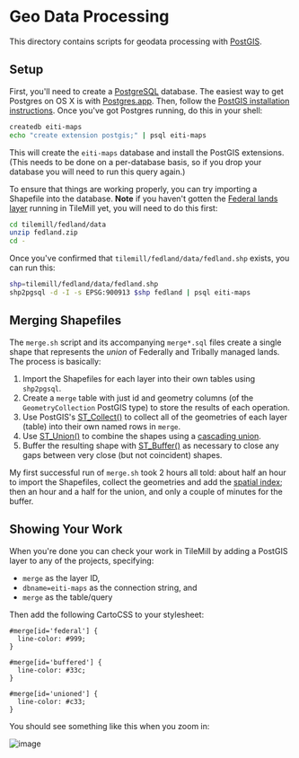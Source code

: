 # Geo Data Processing
This directory contains scripts for geodata processing with [PostGIS].

## Setup
First, you'll need to create a [PostgreSQL] database. The easiest way to get
Postgres on OS X is with [Postgres.app](http://postgresapp.com/). Then, follow
the [PostGIS installation instructions](http://postgis.net/install/). Once
you've got Postgres running, do this in your shell:

```sh
createdb eiti-maps
echo "create extension postgis;" | psql eiti-maps
```

This will create the `eiti-maps` database and install the PostGIS extensions.
(This needs to be done on a per-database basis, so if you drop your database
you will need to run this query again.)

To ensure that things are working properly, you can try importing a Shapefile
into the database. **Note** if you haven't gotten the [Federal lands
layer](../tilemill/fedland) running in TileMill yet, you will need to do this
first:

```sh
cd tilemill/fedland/data
unzip fedland.zip
cd -
```

Once you've confirmed that `tilemill/fedland/data/fedland.shp` exists, you can
run this:

```sh
shp=tilemill/fedland/data/fedland.shp
shp2pgsql -d -I -s EPSG:900913 $shp fedland | psql eiti-maps
```

## Merging Shapefiles
The `merge.sh` script and its accompanying `merge*.sql` files create a single
shape that represents the *union* of Federally and Tribally managed lands. The
process is basically:

1. Import the Shapefiles for each layer into their own tables using
   `shp2pgsql`.
2. Create a `merge` table with just id and geometry columns (of the
   `GeometryCollection` PostGIS type) to store the results of each operation.
3. Use PostGIS's [ST_Collect()] to collect all of the geometries of each layer
   (table) into their own named rows in `merge`.
4. Use [ST_Union()] to combine the shapes using a [cascading union].
5. Buffer the resulting shape with [ST_Buffer()] as necessary to close any gaps
   between very close (but not coincident) shapes.

My first successful run of `merge.sh` took 2 hours all told: about half an hour
to import the Shapefiles, collect the geometries and add the [spatial index];
then an hour and a half for the union, and only a couple of minutes for the
buffer.

## Showing Your Work
When you're done you can check your work in TileMill by adding a PostGIS layer
to any of the projects, specifying:

* `merge` as the layer ID,
* `dbname=eiti-maps` as the connection string, and
* `merge` as the table/query

Then add the following CartoCSS to your stylesheet:

```carto
#merge[id='federal'] {
  line-color: #999;
}

#merge[id='buffered'] {
  line-color: #33c;
}

#merge[id='unioned'] {
  line-color: #c33;
}
```

You should see something like this when you zoom in:

![image](https://cloud.githubusercontent.com/assets/113896/6857016/0b657760-d3c1-11e4-95a1-70eba7a3bacb.png)

[PostGIS]: http://postgis.net/
[PostgreSQL]: http://www.postgresql.org/
[ST_Collect()]: http://www.postgis.org/docs/ST_Collect.html
[ST_Union()]: http://www.postgis.org/docs/ST_Union.html
[cascading union]: http://lin-ear-th-inking.blogspot.com/2007/11/fast-polygon-merging-in-jts-using.html
[spatial index]: http://revenant.ca/www/postgis/workshop/indexing.html
[ST_Buffer()]: http://www.postgis.org/docs/ST_Buffer.html

